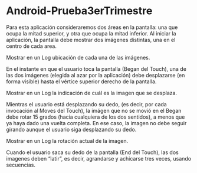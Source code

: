 # Android-Prueba3erTrimestre
Para esta aplicación consideraremos dos áreas en la pantalla: una que ocupa la mitad superior, y otra que ocupa la mitad inferior.  Al iniciar la aplicación, la pantalla debe mostrar dos imágenes distintas, una en el centro de cada area.

Mostrar en un Log ubicación de cada una de las imágenes.

 

En el instante en que el usuario toca la pantalla (Began del Touch), una de las dos imágenes (elegida al azar por la aplicación) debe desplazarse (en forma visible) hasta el vértice superior derecho de la pantalla.

Mostrar en un Log la indicación de cuál es la imagen que se desplaza.

 

Mientras el usuario está desplazando su dedo, (es decir, por cada invocación al Moves del Touch), la imágen que no se movió en el Began debe rotar 15 grados (hacia cualquiera de los dos sentidos), a menos que ya haya dado una vuelta completa.  En ese caso, la imagen no debe seguir girando aunque el usuario siga desplazando su dedo.

Mostrar en un Log la rotación actual de la imagen.

 

Cuando el usuario saca su dedo de la pantalla (End del Touch), las dos imagenes deben “latir”, es decir, agrandarse y achicarse tres veces, usando secuencias.
